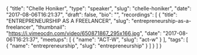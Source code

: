 {
  "title": "Chelle Honiker",
  "type": "speaker",
  "slug": "chelle-honiker",
  "date": "2017-08-06T16:21:37",
  "draft": false,
  "bio": "",
  "recordings": [
    {
      "title": "ENTREPRENEURSHIP AS A FREELANCER",
      "slug": "entrepreneurship-as-a-freelancer",
      "thumbnail": "https://i.vimeocdn.com/video/650871867_295x166.jpg",
      "date": "2017-08-06T16:21:37",
      "meetups": [
        {
          "name": "ACT-W",
          "slug": "act-w"
        }
      ],
      "tags": [
        {
          "name": "entrepreneurship",
          "slug": "entrepreneurship"
        }
      ]
    }
  ]
}